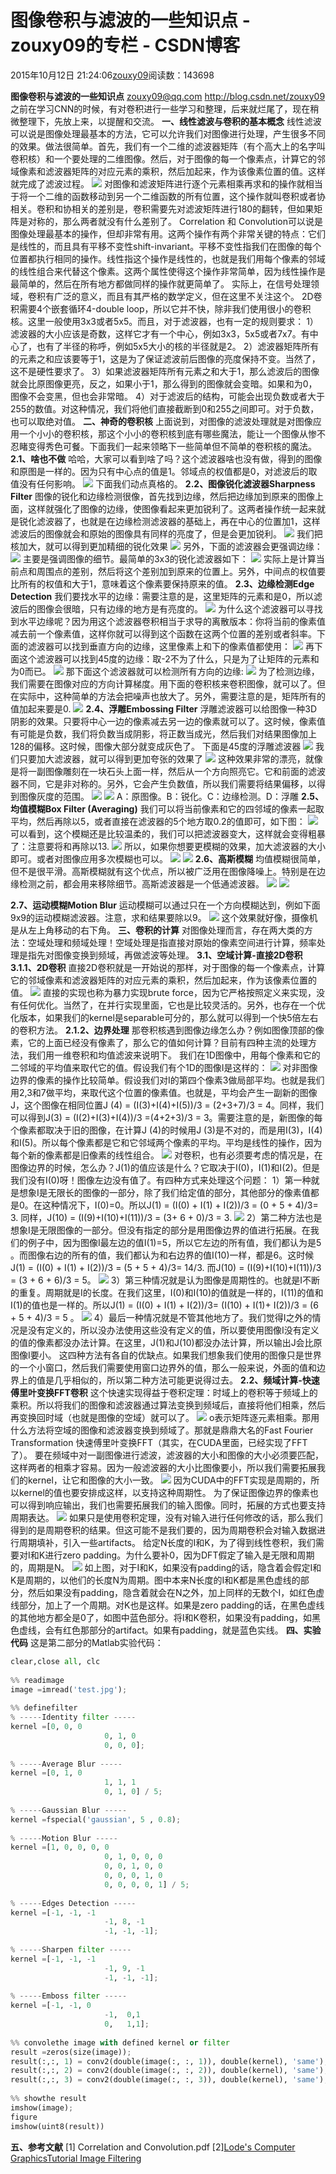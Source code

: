 
# 图像卷积与滤波的一些知识点 - zouxy09的专栏 - CSDN博客


2015年10月12日 21:24:06[zouxy09](https://me.csdn.net/zouxy09)阅读数：143698


**图像卷积与滤波的一些知识点**
zouxy09@qq.com
http://blog.csdn.net/zouxy09
之前在学习CNN的时候，有对卷积进行一些学习和整理，后来就烂尾了，现在稍微整理下，先放上来，以提醒和交流。
**一、线性滤波与卷积的基本概念**
线性滤波可以说是图像处理最基本的方法，它可以允许我们对图像进行处理，产生很多不同的效果。做法很简单。首先，我们有一个二维的滤波器矩阵（有个高大上的名字叫卷积核）和一个要处理的二维图像。然后，对于图像的每一个像素点，计算它的邻域像素和滤波器矩阵的对应元素的乘积，然后加起来，作为该像素位置的值。这样就完成了滤波过程。
![](https://img-blog.csdn.net/20151012211045222?watermark/2/text/aHR0cDovL2Jsb2cuY3Nkbi5uZXQv/font/5a6L5L2T/fontsize/400/fill/I0JBQkFCMA==/dissolve/70/gravity/Center)
对图像和滤波矩阵进行逐个元素相乘再求和的操作就相当于将一个二维的函数移动到另一个二维函数的所有位置，这个操作就叫卷积或者协相关。卷积和协相关的差别是，卷积需要先对滤波矩阵进行180的翻转，但如果矩阵是对称的，那么两者就没有什么差别了。
Correlation 和 Convolution可以说是图像处理最基本的操作，但却非常有用。这两个操作有两个非常关键的特点：它们是线性的，而且具有平移不变性shift-invariant。平移不变性指我们在图像的每个位置都执行相同的操作。线性指这个操作是线性的，也就是我们用每个像素的邻域的线性组合来代替这个像素。这两个属性使得这个操作非常简单，因为线性操作是最简单的，然后在所有地方都做同样的操作就更简单了。
实际上，在信号处理领域，卷积有广泛的意义，而且有其严格的数学定义，但在这里不关注这个。
2D卷积需要4个嵌套循环4-double loop，所以它并不快，除非我们使用很小的卷积核。这里一般使用3x3或者5x5。而且，对于滤波器，也有一定的规则要求：
1）滤波器的大小应该是奇数，这样它才有一个中心，例如3x3，5x5或者7x7。有中心了，也有了半径的称呼，例如5x5大小的核的半径就是2。
2）滤波器矩阵所有的元素之和应该要等于1，这是为了保证滤波前后图像的亮度保持不变。当然了，这不是硬性要求了。
3）如果滤波器矩阵所有元素之和大于1，那么滤波后的图像就会比原图像更亮，反之，如果小于1，那么得到的图像就会变暗。如果和为0，图像不会变黑，但也会非常暗。
4）对于滤波后的结构，可能会出现负数或者大于255的数值。对这种情况，我们将他们直接截断到0和255之间即可。对于负数，也可以取绝对值。
**二、神奇的卷积核**
上面说到，对图像的滤波处理就是对图像应用一个小小的卷积核，那这个小小的卷积核到底有哪些魔法，能让一个图像从惨不忍睹变得秀色可餐。下面我们一起来领略下一些简单但不简单的卷积核的魔法。
**2.1、啥也不做**
哈哈，大家可以看到啥了吗？这个滤波器啥也没有做，得到的图像和原图是一样的。因为只有中心点的值是1。邻域点的权值都是0，对滤波后的取值没有任何影响。
![](https://img-blog.csdn.net/20151012211115746?watermark/2/text/aHR0cDovL2Jsb2cuY3Nkbi5uZXQv/font/5a6L5L2T/fontsize/400/fill/I0JBQkFCMA==/dissolve/70/gravity/Center)
下面我们动点真格的。
**2.2、图像锐化滤波器Sharpness Filter**
图像的锐化和边缘检测很像，首先找到边缘，然后把边缘加到原来的图像上面，这样就强化了图像的边缘，使图像看起来更加锐利了。这两者操作统一起来就是锐化滤波器了，也就是在边缘检测滤波器的基础上，再在中心的位置加1，这样滤波后的图像就会和原始的图像具有同样的亮度了，但是会更加锐利。
![](https://img-blog.csdn.net/20151012211129394?watermark/2/text/aHR0cDovL2Jsb2cuY3Nkbi5uZXQv/font/5a6L5L2T/fontsize/400/fill/I0JBQkFCMA==/dissolve/70/gravity/Center)
我们把核加大，就可以得到更加精细的锐化效果
![](https://img-blog.csdn.net/20151012211142061?watermark/2/text/aHR0cDovL2Jsb2cuY3Nkbi5uZXQv/font/5a6L5L2T/fontsize/400/fill/I0JBQkFCMA==/dissolve/70/gravity/Center)
另外，下面的滤波器会更强调边缘：
![](https://img-blog.csdn.net/20151012211158076?watermark/2/text/aHR0cDovL2Jsb2cuY3Nkbi5uZXQv/font/5a6L5L2T/fontsize/400/fill/I0JBQkFCMA==/dissolve/70/gravity/Center)
主要是强调图像的细节。最简单的3x3的锐化滤波器如下：
![](https://img-blog.csdn.net/20151012211224968?watermark/2/text/aHR0cDovL2Jsb2cuY3Nkbi5uZXQv/font/5a6L5L2T/fontsize/400/fill/I0JBQkFCMA==/dissolve/70/gravity/Center)
实际上是计算当前点和周围点的差别，然后将这个差别加到原来的位置上。另外，中间点的权值要比所有的权值和大于1，意味着这个像素要保持原来的值。
**2.3、边缘检测Edge Detection**
我们要找水平的边缘：需要注意的是，这里矩阵的元素和是0，所以滤波后的图像会很暗，只有边缘的地方是有亮度的。
![](https://img-blog.csdn.net/20151012211241675?watermark/2/text/aHR0cDovL2Jsb2cuY3Nkbi5uZXQv/font/5a6L5L2T/fontsize/400/fill/I0JBQkFCMA==/dissolve/70/gravity/Center)
为什么这个滤波器可以寻找到水平边缘呢？因为用这个滤波器卷积相当于求导的离散版本：你将当前的像素值减去前一个像素值，这样你就可以得到这个函数在这两个位置的差别或者斜率。下面的滤波器可以找到垂直方向的边缘，这里像素上和下的像素值都使用：
![](https://img-blog.csdn.net/20151012211305528?watermark/2/text/aHR0cDovL2Jsb2cuY3Nkbi5uZXQv/font/5a6L5L2T/fontsize/400/fill/I0JBQkFCMA==/dissolve/70/gravity/Center)
再下面这个滤波器可以找到45度的边缘：取-2不为了什么，只是为了让矩阵的元素和为0而已。
![](https://img-blog.csdn.net/20151012211400060?watermark/2/text/aHR0cDovL2Jsb2cuY3Nkbi5uZXQv/font/5a6L5L2T/fontsize/400/fill/I0JBQkFCMA==/dissolve/70/gravity/Center)
那下面这个滤波器就可以检测所有方向的边缘:
![](https://img-blog.csdn.net/20151012211421577?watermark/2/text/aHR0cDovL2Jsb2cuY3Nkbi5uZXQv/font/5a6L5L2T/fontsize/400/fill/I0JBQkFCMA==/dissolve/70/gravity/Center)
为了检测边缘，我们需要在图像对应的方向计算梯度。用下面的卷积核来卷积图像，就可以了。但在实际中，这种简单的方法会把噪声也放大了。另外，需要注意的是，矩阵所有的值加起来要是0.
![](https://img-blog.csdn.net/20151012211444858?watermark/2/text/aHR0cDovL2Jsb2cuY3Nkbi5uZXQv/font/5a6L5L2T/fontsize/400/fill/I0JBQkFCMA==/dissolve/70/gravity/Center)
**2.4、浮雕Embossing Filter**
浮雕滤波器可以给图像一种3D阴影的效果。只要将中心一边的像素减去另一边的像素就可以了。这时候，像素值有可能是负数，我们将负数当成阴影，将正数当成光，然后我们对结果图像加上128的偏移。这时候，图像大部分就变成灰色了。
下面是45度的浮雕滤波器
![](https://img-blog.csdn.net/20151012211506920?watermark/2/text/aHR0cDovL2Jsb2cuY3Nkbi5uZXQv/font/5a6L5L2T/fontsize/400/fill/I0JBQkFCMA==/dissolve/70/gravity/Center)
我们只要加大滤波器，就可以得到更加夸张的效果了
![](https://img-blog.csdn.net/20151012211519399?watermark/2/text/aHR0cDovL2Jsb2cuY3Nkbi5uZXQv/font/5a6L5L2T/fontsize/400/fill/I0JBQkFCMA==/dissolve/70/gravity/Center)
这种效果非常的漂亮，就像是将一副图像雕刻在一块石头上面一样，然后从一个方向照亮它。它和前面的滤波器不同，它是非对称的。另外，它会产生负数值，所以我们需要将结果偏移，以得到图像灰度的范围。
![](https://img-blog.csdn.net/20151012211555283?watermark/2/text/aHR0cDovL2Jsb2cuY3Nkbi5uZXQv/font/5a6L5L2T/fontsize/400/fill/I0JBQkFCMA==/dissolve/70/gravity/Center)
![](https://img-blog.csdn.net/20151012211606579?watermark/2/text/aHR0cDovL2Jsb2cuY3Nkbi5uZXQv/font/5a6L5L2T/fontsize/400/fill/I0JBQkFCMA==/dissolve/70/gravity/Center)
A：原图像。B：锐化。C：边缘检测。D：浮雕
**2.5、均值模糊Box Filter (Averaging)**
我们可以将当前像素和它的四邻域的像素一起取平均，然后再除以5，或者直接在滤波器的5个地方取0.2的值即可，如下图：
![](https://img-blog.csdn.net/20151012211628483?watermark/2/text/aHR0cDovL2Jsb2cuY3Nkbi5uZXQv/font/5a6L5L2T/fontsize/400/fill/I0JBQkFCMA==/dissolve/70/gravity/Center)
可以看到，这个模糊还是比较温柔的，我们可以把滤波器变大，这样就会变得粗暴了：注意要将和再除以13.
![](https://img-blog.csdn.net/20151012211641732?watermark/2/text/aHR0cDovL2Jsb2cuY3Nkbi5uZXQv/font/5a6L5L2T/fontsize/400/fill/I0JBQkFCMA==/dissolve/70/gravity/Center)
所以，如果你想要更模糊的效果，加大滤波器的大小即可。或者对图像应用多次模糊也可以。
![](https://img-blog.csdn.net/20151012211725686?watermark/2/text/aHR0cDovL2Jsb2cuY3Nkbi5uZXQv/font/5a6L5L2T/fontsize/400/fill/I0JBQkFCMA==/dissolve/70/gravity/Center)
![](https://img-blog.csdn.net/20151012211742056?watermark/2/text/aHR0cDovL2Jsb2cuY3Nkbi5uZXQv/font/5a6L5L2T/fontsize/400/fill/I0JBQkFCMA==/dissolve/70/gravity/Center)
**2.6、高斯模糊**
均值模糊很简单，但不是很平滑。高斯模糊就有这个优点，所以被广泛用在图像降噪上。特别是在边缘检测之前，都会用来移除细节。高斯滤波器是一个低通滤波器。
![](https://img-blog.csdn.net/20151012211804973?watermark/2/text/aHR0cDovL2Jsb2cuY3Nkbi5uZXQv/font/5a6L5L2T/fontsize/400/fill/I0JBQkFCMA==/dissolve/70/gravity/Center)
![](https://img-blog.csdn.net/20151012211819654?watermark/2/text/aHR0cDovL2Jsb2cuY3Nkbi5uZXQv/font/5a6L5L2T/fontsize/400/fill/I0JBQkFCMA==/dissolve/70/gravity/Center)

**2.7、运动模糊Motion Blur**
运动模糊可以通过只在一个方向模糊达到，例如下面9x9的运动模糊滤波器。注意，求和结果要除以9。
![](https://img-blog.csdn.net/20151012211834920?watermark/2/text/aHR0cDovL2Jsb2cuY3Nkbi5uZXQv/font/5a6L5L2T/fontsize/400/fill/I0JBQkFCMA==/dissolve/70/gravity/Center)
这个效果就好像，摄像机是从左上角移动的右下角。
**三、卷积的计算**
对图像处理而言，存在两大类的方法：空域处理和频域处理！空域处理是指直接对原始的像素空间进行计算，频率处理是指先对图像变换到频域，再做滤波等处理。
**3.1、空域计算-直接2D卷积**
**3.1.1、2D卷积**
直接2D卷积就是一开始说的那样，对于图像的每一个像素点，计算它的邻域像素和滤波器矩阵的对应元素的乘积，然后加起来，作为该像素位置的值。
![](https://img-blog.csdn.net/20151012211858098?watermark/2/text/aHR0cDovL2Jsb2cuY3Nkbi5uZXQv/font/5a6L5L2T/fontsize/400/fill/I0JBQkFCMA==/dissolve/70/gravity/Center)
直接的实现也称为暴力实现brute force，因为它严格按照定义来实现，没有任何优化。当然了，在并行实现里面，它也是比较灵活的。另外，也存在一个优化版本，如果我们的kernel是separable可分的，那么就可以得到一个快5倍左右的卷积方法。
**2.1.2、边界处理**
那卷积核遇到图像边缘怎么办？例如图像顶部的像素，它的上面已经没有像素了，那么它的值如何计算？目前有四种主流的处理方法，我们用一维卷积和均值滤波来说明下。
我们在1D图像中，用每个像素和它的二邻域的平均值来取代它的值。假设我们有个1D的图像I是这样的：
![](https://img-blog.csdn.net/20151012211917095?watermark/2/text/aHR0cDovL2Jsb2cuY3Nkbi5uZXQv/font/5a6L5L2T/fontsize/400/fill/I0JBQkFCMA==/dissolve/70/gravity/Center)
对非图像边界的像素的操作比较简单。假设我们对I的第四个像素3做局部平均。也就是我们用2,3和7做平均，来取代这个位置的像素值。也就是，平均会产生一副新的图像J，这个图像在相同位置J (4) = (I(3)+I(4)+I(5))/3 = (2+3+7)/3 = 4。同样，我们可以得到J(3) = (I(2)+I(3)+I(4))/3 =(4+2+3)/3 = 3。需要注意的是，新图像的每个像素都取决于旧的图像，在计算J (4)的时候用J (3)是不对的，而是用I(3)，I(4)和I(5)。所以每个像素都是它和它邻域两个像素的平均。平均是线性的操作，因为每个新的像素都是旧像素的线性组合。
![](https://img-blog.csdn.net/20151012211931900?watermark/2/text/aHR0cDovL2Jsb2cuY3Nkbi5uZXQv/font/5a6L5L2T/fontsize/400/fill/I0JBQkFCMA==/dissolve/70/gravity/Center)
对卷积，也有必须要考虑的情况是，在图像边界的时候，怎么办？J(1)的值应该是什么？它取决于I(0)，I(1)和I(2)。但是我们没有I(0)呀！图像左边没有值了。有四种方式来处理这个问题：
1）第一种就是想象I是无限长的图像的一部分，除了我们给定值的部分，其他部分的像素值都是0。在这种情况下，I(0)=0。所以J(1) = (I(0) + I(1) + I(2))/3 = (0 + 5 + 4)/3= 3. 同样，J(10) = (I(9)+I(10)+I(11))/3 = (3+ 6 + 0)/3 = 3.
![](https://img-blog.csdn.net/20151012211946384?watermark/2/text/aHR0cDovL2Jsb2cuY3Nkbi5uZXQv/font/5a6L5L2T/fontsize/400/fill/I0JBQkFCMA==/dissolve/70/gravity/Center)
2）第二种方法也是想象I是无限图像的一部分。但没有指定的部分是用图像边界的值进行拓展。在我们的例子中，因为图像I最左边的值I(1)=5，所以它左边的所有值，我们都认为是5 。而图像右边的所有的值，我们都认为和右边界的值I(10)一样，都是6。这时候J(1) = (I(0) + I(1) + I(2))/3 = (5 + 5 + 4)/3= 14/3. 而J(10) = (I(9)+I(10)+I(11))/3 = (3 + 6 + 6)/3 = 5。
![](https://img-blog.csdn.net/20151012211958051?watermark/2/text/aHR0cDovL2Jsb2cuY3Nkbi5uZXQv/font/5a6L5L2T/fontsize/400/fill/I0JBQkFCMA==/dissolve/70/gravity/Center)
3）第三种情况就是认为图像是周期性的。也就是I不断的重复。周期就是I的长度。在我们这里，I(0)和I(10)的值就是一样的，I(11)的值和I(1)的值也是一样的。所以J(1) = (I(0) + I(1) + I(2))/3= (I(10) + I(1)+ I(2))/3 = (6 + 5 + 4)/3 = 5 。
![](https://img-blog.csdn.net/20151012212009480?watermark/2/text/aHR0cDovL2Jsb2cuY3Nkbi5uZXQv/font/5a6L5L2T/fontsize/400/fill/I0JBQkFCMA==/dissolve/70/gravity/Center)
4）最后一种情况就是不管其他地方了。我们觉得I之外的情况是没有定义的，所以没办法使用这些没有定义的值，所以要使用图像I没有定义的值的像素都没办法计算。在这里，J(1)和J(10)都没办法计算，所以输出J会比原图像I要小。
这四种方法有各自的优缺点。如果我们想象我们使用的图像只是世界的一个小窗口，然后我们需要使用窗口边界外的值，那么一般来说，外面的值和边界上的值是几乎相似的，所以第二种方法可能更说得过去。
**2.2、频域计算-快速傅里叶变换FFT卷积**
这个快速实现得益于卷积定理：时域上的卷积等于频域上的乘积。所以将我们的图像和滤波器通过算法变换到频域后，直接将他们相乘，然后再变换回时域（也就是图像的空域）就可以了。
![](https://img-blog.csdn.net/20151012212027687?watermark/2/text/aHR0cDovL2Jsb2cuY3Nkbi5uZXQv/font/5a6L5L2T/fontsize/400/fill/I0JBQkFCMA==/dissolve/70/gravity/Center)
o表示矩阵逐元素相乘。那用什么方法将空域的图像和滤波器变换到频域了。那就是鼎鼎大名的Fast Fourier Transformation 快速傅里叶变换FFT（其实，在CUDA里面，已经实现了FFT了）。
要在频域中对一副图像进行滤波，滤波器的大小和图像的大小必须要匹配，这样两者的相乘才容易。因为一般滤波器的大小比图像要小，所以我们需要拓展我们的kernel，让它和图像的大小一致。
![](https://img-blog.csdn.net/20151012212045000?watermark/2/text/aHR0cDovL2Jsb2cuY3Nkbi5uZXQv/font/5a6L5L2T/fontsize/400/fill/I0JBQkFCMA==/dissolve/70/gravity/Center)
因为CUDA中的FFT实现是周期的，所以kernel的值也要安排成这样，以支持这种周期性。
为了保证图像边界的像素也可以得到响应输出，我们也需要拓展我们的输入图像。同时，拓展的方式也要支持周期表达。
![](https://img-blog.csdn.net/20151012212058928?watermark/2/text/aHR0cDovL2Jsb2cuY3Nkbi5uZXQv/font/5a6L5L2T/fontsize/400/fill/I0JBQkFCMA==/dissolve/70/gravity/Center)
如果只是使用卷积定理，没有对输入进行任何修改的话，那么我们得到的是周期卷积的结果。但这可能不是我们要的，因为周期卷积会对输入数据进行周期填补，引入一些artifacts。
给定N长度的I和K，为了得到线性卷积，我们需要对I和K进行zero padding。为什么要补0，因为DFT假定了输入是无限和周期的，周期是N。
![](https://img-blog.csdn.net/20151012212111583?watermark/2/text/aHR0cDovL2Jsb2cuY3Nkbi5uZXQv/font/5a6L5L2T/fontsize/400/fill/I0JBQkFCMA==/dissolve/70/gravity/Center)
如上图，对于I和K，如果没有padding的话，隐含着会假定I和K是周期的，以他们的长度N为周期。图中本来N长度的I和K都是黑色虚线的部分，然后如果没有padding，隐含着就会在N之外，加上同样的无数个I，如红色虚线部分，加上了一个周期。对K也是这样。如果是zero padding的话，在黑色虚线的其他地方都全是0了，如图中蓝色部分。将I和K卷积，如果没有padding，如黑色虚线，会有红色那部分的artifact。如果有padding，就是蓝色实线。
**四、实验代码**
这是第二部分的Matlab实验代码：

```python
clear,close all, clc
 
%% readimage
image =imread('test.jpg');
 
%% definefilter
% -----Identity filter -----
kernel =[0, 0, 0
                     0, 1, 0
                     0, 0, 0];
 
% -----Average Blur -----
kernel =[0, 1, 0
                     1, 1, 1
                     0, 1, 0] / 5;
 
% -----Gaussian Blur -----
kernel =fspecial('gaussian', 5 , 0.8);
 
% -----Motion Blur -----
kernel =[1, 0, 0, 0, 0
                     0, 1, 0, 0, 0
                     0, 0, 1, 0, 0
                     0, 0, 0, 1, 0
                     0, 0, 0, 0, 1] / 5;
                    
% -----Edges Detection -----
kernel =[-1, -1, -1
                     -1, 8, -1
                     -1, -1, -1];
 
% -----Sharpen filter -----
kernel =[-1, -1, -1
                     -1, 9, -1
                     -1, -1, -1];
                    
% -----Emboss filter -----
kernel =[-1, -1, 0
                     -1,  0,1
                     0,   1,1];
                    
%% convolethe image with defined kernel or filter
result =zeros(size(image));
result(:,:, 1) = conv2(double(image(:, :, 1)), double(kernel), 'same');
result(:,:, 2) = conv2(double(image(:, :, 2)), double(kernel), 'same');
result(:,:, 3) = conv2(double(image(:, :, 3)), double(kernel), 'same');
 
%% showthe result
imshow(image);
figure
imshow(uint8(result))
```
**五、参考文献**
[1] Correlation and Convolution.pdf
[2][Lode's Computer GraphicsTutorial Image Filtering](http://lodev.org/cgtutor/filtering.html)


